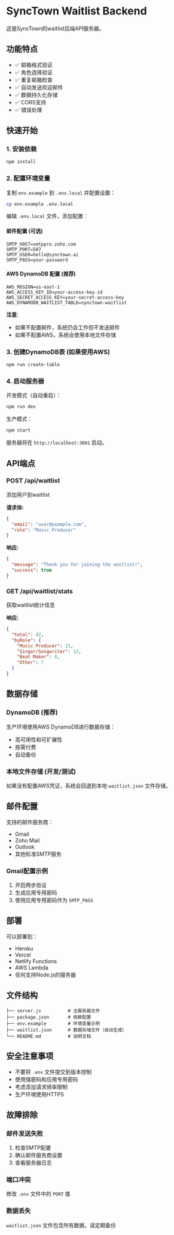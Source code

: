 # SyncTown Waitlist Backend

这是SyncTown的waitlist后端API服务器。

## 功能特点

- ✅ 邮箱格式验证
- ✅ 角色选择验证
- ✅ 重复邮箱检查
- ✅ 自动发送欢迎邮件
- ✅ 数据持久化存储
- ✅ CORS支持
- ✅ 错误处理

## 快速开始

### 1. 安装依赖

```bash
npm install
```

### 2. 配置环境变量

复制 `env.example` 到 `.env.local` 并配置设置：

```bash
cp env.example .env.local
```

编辑 `.env.local` 文件，添加配置：

#### 邮件配置 (可选)
```
SMTP_HOST=smtppro.zoho.com
SMTP_PORT=587
SMTP_USER=hello@synctown.ai
SMTP_PASS=your-password
```

#### AWS DynamoDB 配置 (推荐)
```
AWS_REGION=us-east-1
AWS_ACCESS_KEY_ID=your-access-key-id
AWS_SECRET_ACCESS_KEY=your-secret-access-key
AWS_DYNAMODB_WAITLIST_TABLE=synctown-waitlist
```

**注意**: 
- 如果不配置邮件，系统仍会工作但不发送邮件
- 如果不配置AWS，系统会使用本地文件存储

### 3. 创建DynamoDB表 (如果使用AWS)

```bash
npm run create-table
```

### 4. 启动服务器

开发模式（自动重启）：
```bash
npm run dev
```

生产模式：
```bash
npm start
```

服务器将在 `http://localhost:3001` 启动。

## API端点

### POST /api/waitlist
添加用户到waitlist

**请求体:**
```json
{
  "email": "user@example.com",
  "role": "Music Producer"
}
```

**响应:**
```json
{
  "message": "Thank you for joining the waitlist!",
  "success": true
}
```

### GET /api/waitlist/stats
获取waitlist统计信息

**响应:**
```json
{
  "total": 42,
  "byRole": {
    "Music Producer": 15,
    "Singer/Songwriter": 12,
    "Beat Maker": 8,
    "Other": 7
  }
}
```

## 数据存储

### DynamoDB (推荐)
生产环境使用AWS DynamoDB进行数据存储：
- 高可用性和可扩展性
- 按需付费
- 自动备份

### 本地文件存储 (开发/测试)
如果没有配置AWS凭证，系统会回退到本地 `waitlist.json` 文件存储。

## 邮件配置

支持的邮件服务商：
- Gmail
- Zoho Mail
- Outlook
- 其他标准SMTP服务

### Gmail配置示例

1. 开启两步验证
2. 生成应用专用密码
3. 使用应用专用密码作为 `SMTP_PASS`

## 部署

可以部署到：
- Heroku
- Vercel
- Netlify Functions
- AWS Lambda
- 任何支持Node.js的服务器

## 文件结构

```
├── server.js          # 主服务器文件
├── package.json       # 依赖配置
├── env.example        # 环境变量示例
├── waitlist.json      # 数据存储文件（自动生成）
└── README.md          # 说明文档
```

## 安全注意事项

- 不要将 `.env` 文件提交到版本控制
- 使用强密码和应用专用密码
- 考虑添加请求频率限制
- 生产环境使用HTTPS

## 故障排除

### 邮件发送失败
1. 检查SMTP配置
2. 确认邮件服务商设置
3. 查看服务器日志

### 端口冲突
修改 `.env` 文件中的 `PORT` 值

### 数据丢失
`waitlist.json` 文件包含所有数据，请定期备份 